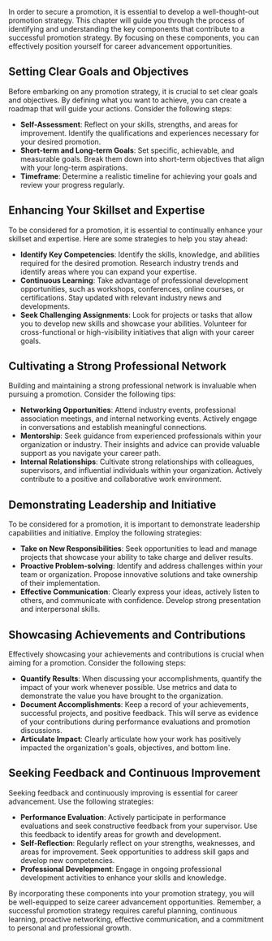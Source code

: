 
In order to secure a promotion, it is essential to develop a well-thought-out promotion strategy. This chapter will guide you through the process of identifying and understanding the key components that contribute to a successful promotion strategy. By focusing on these components, you can effectively position yourself for career advancement opportunities.

Setting Clear Goals and Objectives
----------------------------------

Before embarking on any promotion strategy, it is crucial to set clear goals and objectives. By defining what you want to achieve, you can create a roadmap that will guide your actions. Consider the following steps:

* **Self-Assessment**: Reflect on your skills, strengths, and areas for improvement. Identify the qualifications and experiences necessary for your desired promotion.
* **Short-term and Long-term Goals**: Set specific, achievable, and measurable goals. Break them down into short-term objectives that align with your long-term aspirations.
* **Timeframe**: Determine a realistic timeline for achieving your goals and review your progress regularly.

Enhancing Your Skillset and Expertise
-------------------------------------

To be considered for a promotion, it is essential to continually enhance your skillset and expertise. Here are some strategies to help you stay ahead:

* **Identify Key Competencies**: Identify the skills, knowledge, and abilities required for the desired promotion. Research industry trends and identify areas where you can expand your expertise.
* **Continuous Learning**: Take advantage of professional development opportunities, such as workshops, conferences, online courses, or certifications. Stay updated with relevant industry news and developments.
* **Seek Challenging Assignments**: Look for projects or tasks that allow you to develop new skills and showcase your abilities. Volunteer for cross-functional or high-visibility initiatives that align with your career goals.

Cultivating a Strong Professional Network
-----------------------------------------

Building and maintaining a strong professional network is invaluable when pursuing a promotion. Consider the following tips:

* **Networking Opportunities**: Attend industry events, professional association meetings, and internal networking events. Actively engage in conversations and establish meaningful connections.
* **Mentorship**: Seek guidance from experienced professionals within your organization or industry. Their insights and advice can provide valuable support as you navigate your career path.
* **Internal Relationships**: Cultivate strong relationships with colleagues, supervisors, and influential individuals within your organization. Actively contribute to a positive and collaborative work environment.

Demonstrating Leadership and Initiative
---------------------------------------

To be considered for a promotion, it is important to demonstrate leadership capabilities and initiative. Employ the following strategies:

* **Take on New Responsibilities**: Seek opportunities to lead and manage projects that showcase your ability to take charge and deliver results.
* **Proactive Problem-solving**: Identify and address challenges within your team or organization. Propose innovative solutions and take ownership of their implementation.
* **Effective Communication**: Clearly express your ideas, actively listen to others, and communicate with confidence. Develop strong presentation and interpersonal skills.

Showcasing Achievements and Contributions
-----------------------------------------

Effectively showcasing your achievements and contributions is crucial when aiming for a promotion. Consider the following steps:

* **Quantify Results**: When discussing your accomplishments, quantify the impact of your work whenever possible. Use metrics and data to demonstrate the value you have brought to the organization.
* **Document Accomplishments**: Keep a record of your achievements, successful projects, and positive feedback. This will serve as evidence of your contributions during performance evaluations and promotion discussions.
* **Articulate Impact**: Clearly articulate how your work has positively impacted the organization's goals, objectives, and bottom line.

Seeking Feedback and Continuous Improvement
-------------------------------------------

Seeking feedback and continuously improving is essential for career advancement. Use the following strategies:

* **Performance Evaluation**: Actively participate in performance evaluations and seek constructive feedback from your supervisor. Use this feedback to identify areas for growth and development.
* **Self-Reflection**: Regularly reflect on your strengths, weaknesses, and areas for improvement. Seek opportunities to address skill gaps and develop new competencies.
* **Professional Development**: Engage in ongoing professional development activities to enhance your skills and knowledge.

By incorporating these components into your promotion strategy, you will be well-equipped to seize career advancement opportunities. Remember, a successful promotion strategy requires careful planning, continuous learning, proactive networking, effective communication, and a commitment to personal and professional growth.
